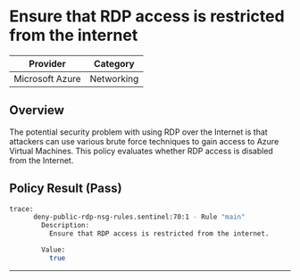 # Ensure that RDP access is restricted from the internet

| Provider        | Category   |
|-----------------|------------|
| Microsoft Azure | Networking |

## Overview
The potential security problem with using RDP over the Internet is that attackers can use various brute force techniques to gain access to Azure Virtual Machines. This policy evaluates whether RDP access is disabled from the Internet.

## Policy Result (Pass)
```bash
trace:
      deny-public-rdp-nsg-rules.sentinel:70:1 - Rule "main"
        Description:
          Ensure that RDP access is restricted from the internet.

        Value:
          true
```

---